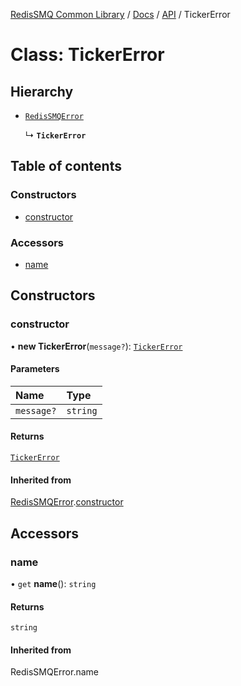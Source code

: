 [RedisSMQ Common Library](../../../README.md) / [Docs](README.md) / [API](docs/api/README.md) / TickerError

# Class: TickerError

## Hierarchy

- [`RedisSMQError`](docs/api/classes/RedisSMQError.md)

  ↳ **`TickerError`**

## Table of contents

### Constructors

- [constructor](docs/api/classes/TickerError.md#constructor)

### Accessors

- [name](docs/api/classes/TickerError.md#name)

## Constructors

### constructor

• **new TickerError**(`message?`): [`TickerError`](docs/api/classes/TickerError.md)

#### Parameters

| Name | Type |
| :------ | :------ |
| `message?` | `string` |

#### Returns

[`TickerError`](docs/api/classes/TickerError.md)

#### Inherited from

[RedisSMQError](docs/api/classes/RedisSMQError.md).[constructor](docs/api/classes/RedisSMQError.md#constructor)

## Accessors

### name

• `get` **name**(): `string`

#### Returns

`string`

#### Inherited from

RedisSMQError.name
